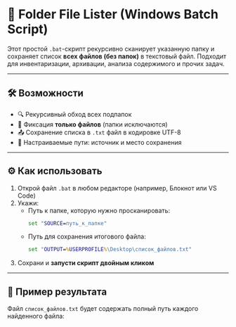 # 📄 Folder File Lister (Windows Batch Script)

Этот простой `.bat`-скрипт рекурсивно сканирует указанную папку и сохраняет список **всех файлов (без папок)** в текстовый файл. Подходит для инвентаризации, архивации, анализа содержимого и прочих задач.

---

## 🛠 Возможности

- 🔍 Рекурсивный обход всех подпапок
- 📄 Фиксация **только файлов** (папки исключаются)
- 📤 Сохранение списка в `.txt` файл в кодировке UTF-8
- 📂 Настраиваемые пути: источник и место сохранения

---

## ⚙️ Как использовать

1. Открой файл `.bat` в любом редакторе (например, Блокнот или VS Code)
2. Укажи:
   - Путь к папке, которую нужно просканировать:
     ```bat
     set "SOURCE=путь_к_папке"
     ```
   - Путь для сохранения итогового файла:
     ```bat
     set "OUTPUT=%USERPROFILE%\Desktop\список_файлов.txt"
     ```
3. Сохрани и **запусти скрипт двойным кликом**

---

## 📁 Пример результата

Файл `список_файлов.txt` будет содержать полный путь каждого найденного файла:

